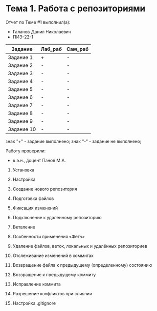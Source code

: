 # Тема 1. Работа с репозиториями
Отчет по Теме #1 выполнил(а):
- Галанов Данил Николаевич
- ПИЭ-22-1

| Задание | Лаб_раб | Сам_раб |
| ------ | ------ | ------ |
| Задание 1 | + | - |
| Задание 2 | - | - |
| Задание 3 | - | - |
| Задание 4 | - | - |
| Задание 5 | - | - |
| Задание 6 | - | - |
| Задание 7 | - | - |
| Задание 8 | - | - |
| Задание 9 | - | - |
| Задание 10 | - | - |

знак "+" - задание выполнено; знак "-" - задание не выполнено;

Работу проверили:
- к.э.н., доцент Панов М.А.

1. Установка

2. Настройка

3. Создание нового репозитория

4. Подготовка файлов

5. Фиксация изменений

6. Подключение к удаленному репозиторию

7. Ветвление

8. Особенности применения «Фетч»

9. Удаление файлов, веток, локальных и удалённых репозиториев

10. Отслеживание изменений в коммитах

11. Возвращение файла к предыдущему (определенному) состоянию

12. Возвращение к предыдущему коммиту

13. Исправление коммита

14. Разрешение конфликтов при слиянии

15. Настройка .gitignore
